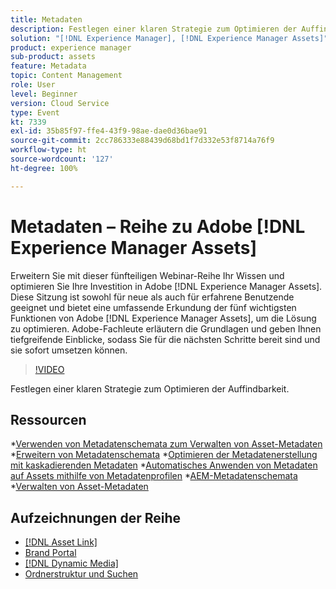 ```yaml
---
title: Metadaten
description: Festlegen einer klaren Strategie zum Optimieren der Auffindbarkeit
solution: "[!DNL Experience Manager], [!DNL Experience Manager Assets]"
product: experience manager
sub-product: assets
feature: Metadata
topic: Content Management
role: User
level: Beginner
version: Cloud Service
type: Event
kt: 7339
exl-id: 35b85f97-ffe4-43f9-98ae-dae0d36bae91
source-git-commit: 2cc786333e88439d68bd1f7d332e53f8714a76f9
workflow-type: ht
source-wordcount: '127'
ht-degree: 100%

---
```


# Metadaten – Reihe zu Adobe [!DNL Experience Manager Assets]

Erweitern Sie mit dieser fünfteiligen Webinar-Reihe Ihr Wissen und optimieren Sie Ihre Investition in Adobe [!DNL Experience Manager Assets]. Diese Sitzung ist sowohl für neue als auch für erfahrene Benutzende geeignet und bietet eine umfassende Erkundung der fünf wichtigsten Funktionen von Adobe [!DNL Experience Manager Assets], um die Lösung zu optimieren. Adobe-Fachleute erläutern die Grundlagen und geben Ihnen tiefgreifende Einblicke, sodass Sie für die nächsten Schritte bereit sind und sie sofort umsetzen können.

>[!VIDEO](https://video.tv.adobe.com/v/332134/?quality=12&learn=on&hidetitle=true)

Festlegen einer klaren Strategie zum Optimieren der Auffindbarkeit.

## Ressourcen

*[Verwenden von Metadatenschemata zum Verwalten von Asset-Metadaten](https://experienceleague.adobe.com/de/docs/experience-manager-learn/assets/authoring/metadata)
*[Erweitern von Metadatenschemata](https://experienceleague.adobe.com/de/docs/experience-manager-learn/assets/configuring/metadata-schemas)
*[Optimieren der Metadatenerstellung mit kaskadierenden Metadaten](https://experienceleague.adobe.com/de/docs/experience-manager-learn/assets/metadata/cascade-metadata-feature-video-use)
*[Automatisches Anwenden von Metadaten auf Assets mithilfe von Metadatenprofilen](https://experienceleague.adobe.com/de/docs/experience-manager-learn/assets/configuring/metadata-profiles)
*[AEM-Metadatenschemata](https://experienceleague.adobe.com/de/docs/experience-manager-65/content/assets/administer/metadata-schemas#administer)
*[Verwalten von Asset-Metadaten](https://experienceleague.adobe.com/de/docs/experience-manager-65/content/assets/using/metadata#RegisteringacustomnamespacewithinAEM)

## Aufzeichnungen der Reihe

* [[!DNL Asset Link]](asset-link.md)
* [Brand Portal](brand-portal.md)
* [[!DNL Dynamic Media]](dynamic-media.md)
* [Ordnerstruktur und Suchen](folder-structure-search.md)
